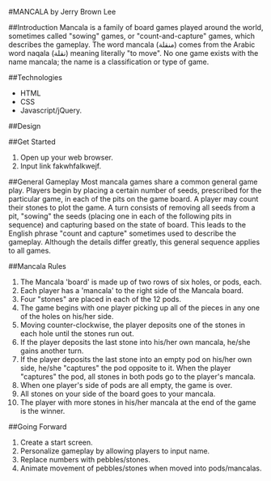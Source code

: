 #MANCALA
by Jerry Brown Lee

##Introduction
Mancala is a family of board games played around the world, sometimes called "sowing" games, or "count-and-capture" games, which describes the gameplay. The word mancala (منقلة) comes from the Arabic word naqala (نقلة) meaning literally "to move". No one game exists with the name mancala; the name is a classification or type of game.

##Technologies
- HTML
- CSS
- Javascript/jQuery.

##Design


##Get Started
1. Open up your web browser.
2. Input link fakwhfalkwejf.


##General Gameplay
Most mancala games share a common general game play. Players begin by placing a certain number of seeds, prescribed for the particular game, in each of the pits on the game board. A player may count their stones to plot the game. A turn consists of removing all seeds from a pit, "sowing" the seeds (placing one in each of the following pits in sequence) and capturing based on the state of board. This leads to the English phrase "count and capture" sometimes used to describe the gameplay. Although the details differ greatly, this general sequence applies to all games.

##Mancala Rules

1. The Mancala 'board' is made up of two rows of six holes, or pods, each.
2. Each player has a 'mancala' to the right side of the Mancala board.
3. Four "stones" are placed in each of the 12 pods.
4. The game begins with one player picking up all of the pieces in any one of the holes on his/her side.
5. Moving counter-clockwise, the player deposits one of the stones in each hole until the stones run out.
6. If the player deposits the last stone into his/her own mancala, he/she gains another turn.
7. If the player deposits the last stone into an empty pod on his/her own side, he/she "captures" the pod opposite to it. When the player "captures" the pod, all stones in both pods go to the player's mancala.
8. When one player's side of pods are all empty, the game is over.
9. All stones on your side of the board goes to your mancala.
10. The player with more stones in his/her mancala at the end of the game is the winner.

##Going Forward
1. Create a start screen.
2. Personalize gameplay by allowing players to input name.
3. Replace numbers with pebbles/stones.
4. Animate movement of pebbles/stones when moved into pods/mancalas.